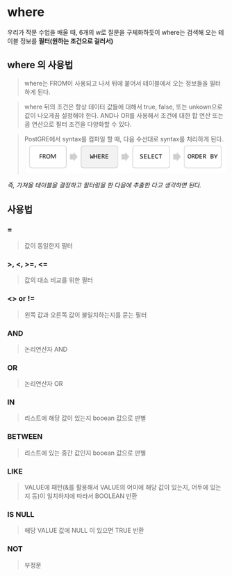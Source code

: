 # where
우리가 작문 수업을 배울 때, 6개의 w로 질문을 구체화하듯이 where는 검색해 오는 테이블 정보를 <b>필터(원하는 조건으로 걸러서)</b>

## where 의 사용법
> where는 FROM이 사용되고 나서 뒤에 붙어서 테이블에서 오는 정보들을 필터하게 된다.

> where 뒤의 조건은 항상 데이터 값들에 대해서 true, false, 또는 unkown으로 값이 나오게끔 설정해야 한다. AND나 OR를 사용해서 조건에 대한 합 연산 또는 곱 연산으로 필터 조건을 다양화할 수 있다.

> PostGRE에서 syntax를 컴파일 할 때, 다음 수선대로 syntax를 처리하게 된다.
 ![Alt text](image.png)
 
 <i>즉, 가져올 테이블을 결정하고 필터링을 한 다음에 추출한 다고 생각하면 된다.</i>

 ## 사용법

 ### = 
 > 값이 동일한지 필터

### >, <, >=, <=
 > 값의 대소 비교를 위한 필터

### <> or !=
 > 왼쪽 값과 오른쪽 값이 불일치하는지를 묻는 필터

### AND
 > 논리연산자 AND

### OR
 > 논리연산자 OR

### IN
 > 리스트에 해당 값이 있는지 booean 값으로 판별

### BETWEEN
 > 리스트에 있는 중간 값인지 booean 값으로 판별

 ### LIKE
 > VALUE에 패턴(&를 활용해서 VALUE의 어미에 해당 값이 있는지, 어두에 있는 지 등)이 일치하지에 따라서 BOOLEAN 반환

 ### IS NULL
 > 해당 VALUE 값에 NULL 이 있으면 TRUE 반환

 ### NOT
 > 부정문

 


